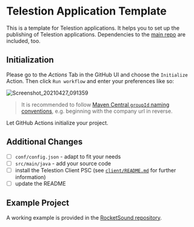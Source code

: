 # Telestion Application Template

This is a template for Telestion applications.
It helps you to set up the publishing of Telestion applications.
Dependencies to the [main repo](https://github.com/wuespace/telestion-core) are included, too.

## Initialization

Please go to the _Actions_ Tab in the GitHub UI and choose the `Initialize` Action.
Then click `Run workflow` and enter your preferences like so:

![Screenshot_20210427_091359](https://user-images.githubusercontent.com/52416718/116217289-01329a00-a739-11eb-811a-08bee30de8b7.png)

> It is recommended to follow [Maven Central `groupId` naming conventions](https://maven.apache.org/guides/mini/guide-naming-conventions.html),
> e.g. beginning with the company url in reverse.

Let GitHub Actions initialize your project.

## Additional Changes

- [ ] `conf/config.json` - adapt to fit your needs
- [ ] `src/main/java` - add your source code
- [ ] install the Telestion Client PSC (see [`client/README.md`](client/README.md) for further information)
- [ ] update the README

## Example Project

A working example is provided in the [RocketSound repository](https://github.com/wuespace/telestion-rocketsound).

